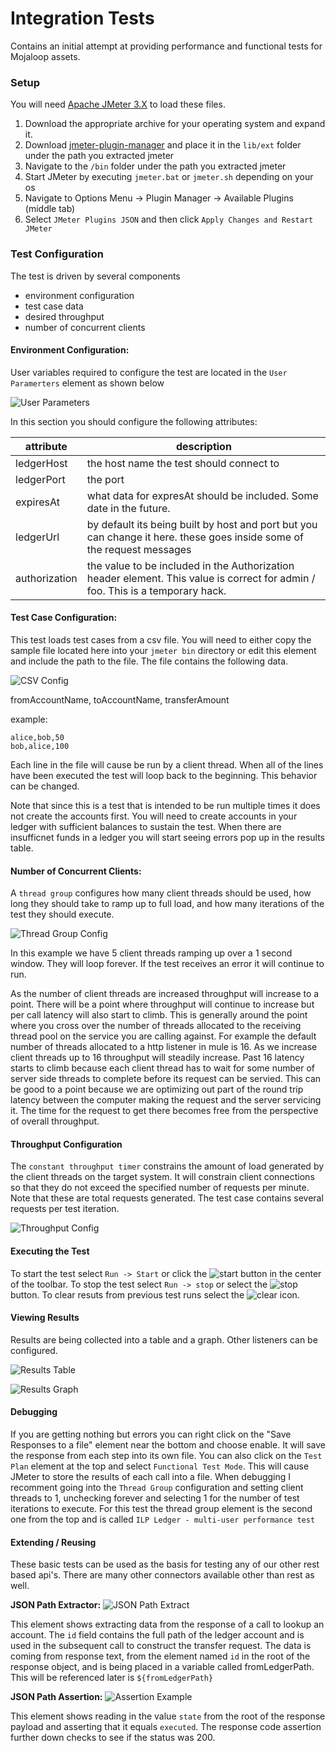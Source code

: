 # Integration Tests

Contains an initial attempt at providing performance and functional tests for Mojaloop assets.

### Setup

You will need [Apache JMeter 3.X](http://jmeter.apache.org/download_jmeter.cgi) to load these files.

1.  Download the appropriate archive for your operating system and expand it.
2.   Download [jmeter-plugin-manager](https://jmeter-plugins.org/get/) and place it in the `lib/ext` folder under the path you extracted jmeter
3.  Navigate to the `/bin` folder under the path you extracted jmeter
4.  Start JMeter by executing `jmeter.bat` or `jmeter.sh` depending on your os
5.  Navigate to Options Menu -> Plugin Manager -> Available Plugins (middle tab)
6.  Select `JMeter Plugins JSON` and then click `Apply Changes and Restart JMeter`

### Test Configuration

The test is driven by several components
- environment configuration
- test case data
- desired throughput
- number of concurrent clients

#### Environment Configuration:

User variables required to configure the test are located in the `User Paramerters` element as shown below

![User Parameters](./media/user_params.jpg "User Params")

In this section you should configure the following attributes:

| attribute | description |
| --------- | ----------- |
| ledgerHost | the host name the test should connect to |
| ledgerPort | the port |
| expiresAt | what data for expresAt should be included.  Some date in the future. |
| ledgerUrl | by default its being built by host and port but you can change it here.  these goes inside some of the request messages |
| authorization | the value to be included in the Authorization header element.  This value is correct for admin / foo.  This is a temporary hack. | 

#### Test Case Configuration:

This test loads test cases from a csv file.  You will need to either copy the sample file located here into your `jmeter bin` directory or edit this element and include the path to the file.  The file contains the following data.

![CSV Config](./media/test_data_config.jpg "CSV Config")

fromAccountName, toAccountName, transferAmount

example:

```
alice,bob,50
bob,alice,100
```

Each line in the file will cause be run by a client thread.  When all of the lines have been executed the test will loop back to the beginning. This behavior can be changed.

Note that since this is a test that is intended to be run multiple times it does not create the accounts first.  You will need to create accounts in your ledger with sufficient balances to sustain the test.  When there are insufficnet funds in a ledger you will start seeing errors pop up in the results table.

#### Number of Concurrent Clients:

A `thread group` configures how many client threads should be used, how long they should take to ramp up to full load, and how many iterations of the test they should execute.

![Thread Group Config](./media/thread_group_config.jpg "Thread Group Config")

In this example we have 5 client threads ramping up over a 1 second window.  They will loop forever.  If the test receives an error it will continue to run.

As the number of client threads are increased throughput will increase to a point.  There will be a point where throughput will continue to increase but per call latency will also start to climb.  This is generally around the point where you cross over the number of threads allocated to the receiving thread pool on the service you are calling against.  For example the default number of threads allocated to a http listener in mule is 16.  As we increase client threads up to 16 throughput will steadily increase.  Past 16 latency starts to climb because each client thread has to wait for some number of server side threads to complete before its request can be servied.  This can be good to a point because we are optimizing out part of the round trip latency between the computer making the request and the server servicing it.  The time for the request to get there becomes free from the perspective of overall throughput.

#### Throughput Configuration

The `constant throughput timer` constrains the amount of load generated by the client threads on the target system.  It will constrain client connections so that they do not exceed the specified number of requests per minute.  Note that these are total requests generated.  The test case contains several requests per test iteration.

![Throughput Config](./media/throughput_config.jpg "Throughput Config")

#### Executing the Test

To start the test select `Run -> Start` or click the ![start](./media/start.jpg) button in the center of the toolbar.  To stop the test select `Run -> stop` or select the ![stop](./media/stop.jpg) button.  To clear resuts from previous test runs select the ![clear](./media/clear.jpg) icon.

#### Viewing Results

Results are being collected into a table and a graph.  Other listeners can be configured.

![Results Table](./media/results_table.jpg "Results Table")

![Results Graph](./media/results_graph.jpg "Results Graph")

#### Debugging

If you are getting nothing but errors you can right click on the "Save Responses to a file" element near the bottom and choose enable.  It will save the response from each step into its own file.  You can also click on the `Test Plan` element at the top and select `Functional Test Mode`.  This will cause JMeter to store the results of each call into a file.  When debugging I recomment going into the `Thread Group` configuration and setting client threads to 1, unchecking forever and selecting 1 for the number of test iterations to execute.  For this test the thread group element is the second one from the top and is called `ILP Ledger - multi-user performance test`

#### Extending / Reusing

These basic tests can be used as the basis for testing any of our other rest based api's.  There are many other connectors available other than rest as well.

**JSON Path Extractor:**
![JSON Path Extract](./media/json_path_extractor.jpg "JSON Path Extract")

This element shows extracting data from the response of a call to lookup an account.  The `id` field contains the full path of the ledger account and is used in the subsequent call to construct the transfer request.  The data is coming from response text, from the element named `id` in the root of the response object, and is being placed in a variable called fromLedgerPath.  This will be referenced later is `${fromLedgerPath}`

**JSON Path Assertion:**
![Assertion Example](./media/assertion_example.jpg "Assertion Example")

This element shows reading in the value `state` from the root of the response payload and asserting that it equals `executed`.  The response code assertion further down checks to see if the status was 200.
